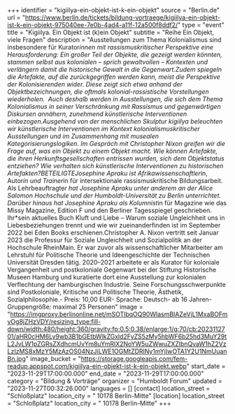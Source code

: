 +++
identifier = "kigiilya-ein-objekt-ist-k-ein-objekt"
source = "Berlin.de"
url = "https://www.berlin.de/tickets/bildung-vortraege/kigiilya-ein-objekt-ist-k-ein-objekt-975040ee-7e0b-4ad4-a11f-12a500f8ddf2/"
type = "event"
title = "Kigiilya. Ein Objekt ist (k)ein Objekt"
subtitle = "Reihe Ein Objekt, viele Fragen"
description = "Ausstellungen zum Thema Kolonialismus sind insbesondere für Kurator*innen mit rassismuskritischer Perspektive eine Herausforderung: Ein großer Teil der Objekte, die gezeigt werden könnten, stammen selbst aus kolonialen – sprich gewaltvollen – Kontexten und verlängern damit die historische Gewalt in die Gegenwart.Zudem spiegeln die Artefakte, auf die zurückgegriffen werden kann, meist die Perspektive der Kolonisierenden wider. Diese zeigt sich etwa anhand der Objektbezeichnungen, die oftmals kolonial-rassistische Vorstellungen wiederholen.  Auch deshalb werden in Ausstellungen, die sich dem Thema Kolonialismus in seiner Verschränkung mit Rassismus und gegenwärtigen Diskursen annähern, zunehmend künstlerische Interventionen einbezogen.Ausgehend von der menschlichen Skulptur kigiilya beleuchten wir künstlerische Interventionen im Kontext kolonialismuskritischer Ausstellungen und im Zusammenhang mit musealen Kategorisierungslogiken. Im Gespräch mit Christopher Nixon greifen wir die Frage auf, was ein Objekt zu einem Objekt macht. Wie können Artefakte, die ihren Herkunftsgesellschaften entrissen wurden, sich dem Objektstatus entziehen? Wie verhalten sich künstlerische Interventionen zu historischen Artefakten?BETEILIGTEJosephine Apraku ist Afrikawissenschaftler*in, Autor*in und Trainer*in für intersektionale rassismuskritische Bildungsarbeit. Als Lehrbeauftragte*r hat Josephine Apraku unter anderem an der Alice Salomon Hochschule und der Humboldt-Universität zu Berlin unterrichtet. Darüber hinaus hat Josephine Apraku als Kolumnist*in für Magazine wie das Missy Magazine, Edition F und den Berliner Tagesspiegel geschrieben. Ihr*sein aktuelles Buch Kluft und Liebe – Warum soziale Ungleichheit uns in Liebesbeziehungen trennt und wie wir zueinanderfinden ist im September 2022 bei Eden Books erschienen.Christopher A. Nixon vertritt seit Januar 2023 die Professur für Soziale Ungleichheit und Sozialpolitik an der Hochschule RheinMain. Er war zuvor als wissenschaftlicher Mitarbeiter am Lehrstuhl für Politische Theorie und Ideengeschichte der Technischen Universität Dresden tätig. 2020–2021 arbeitete er als Kurator für koloniale Vergangenheit und postkoloniale Gegenwart bei der Stiftung Historische Museen Hamburg und kuratierte dort eine Ausstellung zur kolonialen Verflechtung der hamburgischen Industrie. Seine Forschungsschwerpunkte sind Postkoloniale, Kritische und Politische Theorie, Ästhetik, Sozialphilosophie.- Preis: 10,00 EUR- Sprache: Deutsch- ab 16 Jahren- Gruppengröße: maximal 25 Personen"
image = "https://imgproxy.berlinonline.net/mSOTlbqOQ90WlasmBIAZeVjL1MxaBOFmvOg8jZHzVDY/resizing_type:fill-down/width:480/height:360/gravity:fp:0.5:0.38/enlarge:1/q:70/cb:2023112701/aHR0cHM6Ly9wb3B1bGEtbWlkZGxld2FyZS5zMy5hbWF6b25hd3MuY29tL2JvLW1pZGRsZXdhcmUvYm8uYmRlX2NoYW5uZWwuZXZlbnQvaW1hZ2VzLzIzMS8xMzY5MzAzOS04NzJiLWE1OGMtZDRlNy1mYjIwOTA1Y2U1NmUuanBn.jpg"
image_bucket = "https://storage.googleapis.com/fem-readup.appspot.com/kigiilya-ein-objekt-ist-k-ein-objekt.webp"
start_date = "2023-11-29T17:00:00.000"
end_date = "2023-11-29T17:00:00.000"
category = "Bildung & Vorträge"
organizer = "Humboldt Forum"
updated = "2023-11-27T00:32:26.000"
languages = []
[contact]
location_street = "Schloßplatz"
location_city = " 10178 Berlin-Mitte"
[location]
location_street = "Schloßplatz"
location_city = " 10178 Berlin-Mitte"
+++